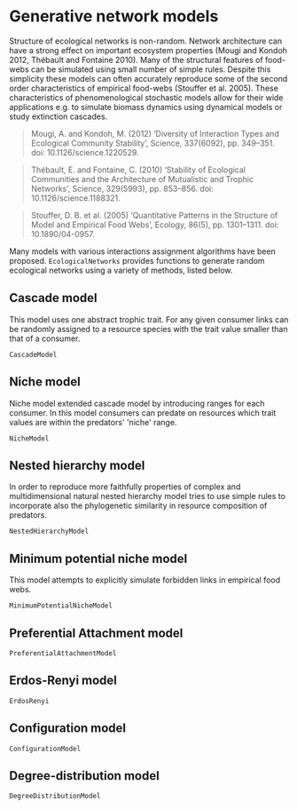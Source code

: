 # Generative network models

Structure of ecological networks is non-random. Network architecture can
have a strong effect on important ecosystem properties (Mougi and Kondoh
2012, Thébault and Fontaine 2010). Many of the structural features of
food-webs can be simulated using small number of simple rules. Despite this
simplicity these models can often accurately reproduce some of the second
order characteristics of empirical food-webs (Stouffer et al. 2005). These
characteristics of phenomenological stochastic models allow for their wide
applications e.g. to simulate biomass dynamics using dynamical models or
study extinction cascades.

> Mougi, A. and Kondoh, M. (2012) ‘Diversity of Interaction Types and
Ecological Community Stability’, Science, 337(6092), pp. 349–351. doi:
10.1126/science.1220529.

> Thébault, E. and Fontaine, C. (2010) ‘Stability of Ecological Communities
and the Architecture of Mutualistic and Trophic Networks’, Science,
329(5993), pp. 853–856. doi: 10.1126/science.1188321.

> Stouffer, D. B. et al. (2005) ‘Quantitative Patterns in the Structure
of Model and Empirical Food Webs’, Ecology, 86(5), pp. 1301–1311. doi:
10.1890/04-0957.

Many models with various interactions assignment algorithms have been
proposed. `EcologicalNetworks` provides functions to generate random ecological
networks using a variety of methods, listed below.

## Cascade model

This model uses one abstract trophic trait. For any given consumer links can
be randomly assigned to a resource species with the trait value smaller than
that of a consumer.

```@docs
CascadeModel
```

## Niche model

Niche model extended cascade model by introducing ranges for each consumer. In
this model consumers can predate on resources which trait values are within
the predators' 'niche' range.

```@docs
NicheModel
```

## Nested hierarchy model

In order to reproduce more faithfully properties of complex and
multidimensional natural nested hierarchy model tries to use simple rules
to incorporate also the phylogenetic similarity in resource composition
of predators.

```@docs
NestedHierarchyModel
```

## Minimum potential niche model

This model attempts to explicitly simulate forbidden links in empirical food webs.

```@docs
MinimumPotentialNicheModel
```

## Preferential Attachment model

```@docs
PreferentialAttachmentModel
```

## Erdos-Renyi model

```@docs
ErdosRenyi
```


## Configuration model

```@docs
ConfigurationModel
```


## Degree-distribution model

```@docs
DegreeDistributionModel
```
